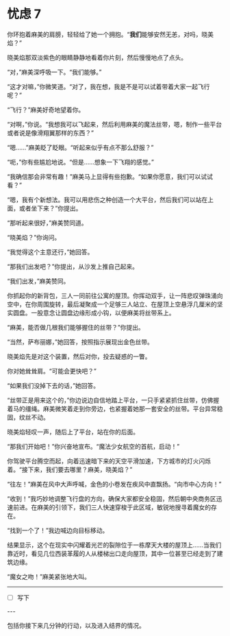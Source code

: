 # 忧虑 7

你环抱着麻美的肩膀，轻轻给了她一个拥抱。“**我们**能够安然无恙，对吗，晓美焰？”

晓美焰那双淡紫色的眼睛静静地看着你片刻，然后慢慢地点了点头。

“对，”麻美深呼吸一下。“我们能够。”

“这才对嘛，”你微笑道。“对了，我在想，我是不是可以试着带着大家一起飞行呢？”

“飞行？”麻美好奇地望着你。

“对啊，”你说。“我想我可以飞起来，然后利用麻美的魔法丝带，嗯，制作一些平台或者说是像滑翔翼那样的东西？”

“嗯……”麻美眨了眨眼。“听起来似乎有点不那么舒服？”

“呃，”你有些尴尬地说。“但是……想象一下飞翔的感觉。”

“我确信那会非常有趣！”麻美马上显得有些抱歉。“如果你愿意，我们可以试试看？”

“嗯，我有个新想法。我可以用悲伤之种创造一个大平台，然后我们可以站在上面，或者坐下来？”你提出。

“那听起来很好，”麻美赞同道。

“晓美焰？”你询问。

“我觉得这个主意还行，”她回答。

“那我们出发吧？”你提出，从沙发上推自己起来。

“我们出发，”麻美赞同。

你抓起你的新背包，三人一同前往公寓的屋顶。你挥动双手，让一阵悲叹弹珠涌向空中，在你周围旋转，最后凝聚成一个足够三人站立、在屋顶上空悬浮几厘米的坚实圆盘。一股意念让圆盘边缘形成小钩，以便麻美将丝带系上。

“麻美，能否做几根我们能够握住的丝带？”你提出。

“当然，萨布丽娜，”她回答，按照指示展现出金色丝带。

晓美焰先是对这个装置，然后对你，投去疑惑的一瞥。

你对她耸耸肩。“可能会更快吧？”

“如果我们没掉下去的话，”她回答。

“丝带正是用来这个的，”你边说边自信地踏上平台，一只手紧紧抓住丝带，仿佛握着马的缰绳。麻美微笑着走到你旁边，也紧握着她那一套安全的丝带。平台异常稳固，纹丝不动。

晓美焰轻叹一声，随后上了平台，站在你的后面。

“那我们开始吧！”你兴奋地宣布。“魔法少女航空的首航，启动！”

你驾驶平台腾空而起，向着迅速暗下来的天空平滑加速，下方城市的灯火闪烁着。“接下来，我们要去哪里？麻美，晓美焰？”

“往左！”麻美在风中大声呼喊，金色的小卷发在疾风中直飘扬。“向市中心方向！”

“收到！”我巧妙地调整飞行盘的方向，确保大家都安全稳固，然后朝中央商务区迅速前进。在麻美的引领下，我们三人快速穿梭于此区域，敏锐地搜寻着魔女的存在。

“找到一个了！”我边喊边向目标移动。

结果显示，这个在现实中闪耀着光芒的裂隙位于一栋摩天大楼的屋顶上……当我们靠近时，看见几位西装革履的人从楼梯出口走向屋顶，其中一位甚至已经走到了建筑边缘。

“魔女之吻！”麻美紧张地大叫。

---

- [ ] 写下

---​

包括你接下来几分钟的行动，以及进入结界的情况。
